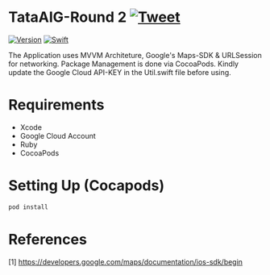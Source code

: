 # TataAIG-Round 2 [![Tweet](https://img.shields.io/twitter/url/http/shields.io.svg?style=social)](https://twitter.com/intent/tweet?text=Check%20out%20vAPI%20on%20Github!&url=https://github.com/roottusk/vapi&via=vk_tushar&hashtags=apisecurity,apitop10,owasp)

[![Version](https://img.shields.io/badge/version-v1.0-blue)](https://github.com/roottusk/vapi) 
[![Swift](https://img.shields.io/badge/swift-5-orange)](https://github.com/the301sparton/TataAIG-Round2)
<p align="center">
</p>

The Application uses MVVM Architeture, Google's Maps-SDK & URLSession for networking. Package Management is done via CocoaPods.
Kindly update the Google Cloud API-KEY in the Util.swift file before using.


# Requirements

* Xcode
* Google Cloud Account
* Ruby
* CocoaPods


# Setting Up (Cocapods)

```bash
pod install
```


# References
[1] https://developers.google.com/maps/documentation/ios-sdk/begin



